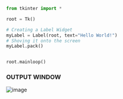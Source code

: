 ```python
from tkinter import *

root = Tk()

# Creating a Label Widget
myLabel = Label(root, text="Hello World!")
# Shoving it onto the screen
myLabel.pack()


root.mainloop()
```

### OUTPUT WINDOW
![image](https://user-images.githubusercontent.com/80588277/195849857-6120c707-cf35-4785-8f2e-cae5faca5234.png)

